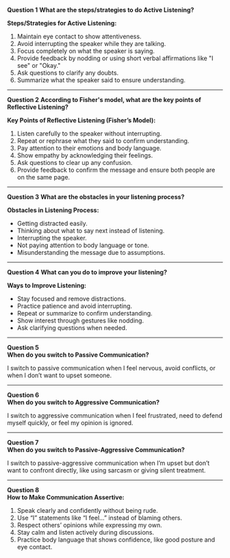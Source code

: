 **Question 1**
**What are the steps/strategies to do Active Listening?**  

**Steps/Strategies for Active Listening:**  
1. Maintain eye contact to show attentiveness.  
2. Avoid interrupting the speaker while they are talking.  
3. Focus completely on what the speaker is saying.  
4. Provide feedback by nodding or using short verbal affirmations like "I see" or "Okay."  
5. Ask questions to clarify any doubts.  
6. Summarize what the speaker said to ensure understanding.  

---

**Question 2**
**According to Fisher's model, what are the key points of Reflective Listening?**  

**Key Points of Reflective Listening (Fisher’s Model):**  
1. Listen carefully to the speaker without interrupting.  
2. Repeat or rephrase what they said to confirm understanding.  
3. Pay attention to their emotions and body language.  
4. Show empathy by acknowledging their feelings.  
5. Ask questions to clear up any confusion.  
6. Provide feedback to confirm the message and ensure both people are on the same page.  

---

**Question 3**
**What are the obstacles in your listening process?**  

**Obstacles in Listening Process:**  
- Getting distracted easily.  
- Thinking about what to say next instead of listening.  
- Interrupting the speaker.  
- Not paying attention to body language or tone.  
- Misunderstanding the message due to assumptions.  

---

**Question 4**
**What can you do to improve your listening?**  

**Ways to Improve Listening:**  
- Stay focused and remove distractions.  
- Practice patience and avoid interrupting.  
- Repeat or summarize to confirm understanding.  
- Show interest through gestures like nodding.  
- Ask clarifying questions when needed.  

---

**Question 5**  
**When do you switch to Passive Communication?**  

I switch to passive communication when I feel nervous, avoid conflicts, or when I don’t want to upset someone.  

---

**Question 6**  
**When do you switch to Aggressive Communication?** 

I switch to aggressive communication when I feel frustrated, need to defend myself quickly, or feel my opinion is ignored.  

---

**Question 7**  
**When do you switch to Passive-Aggressive Communication?**  

I switch to passive-aggressive communication when I’m upset but don’t want to confront directly, like using sarcasm or giving silent treatment.  

---

**Question 8**  
**How to Make Communication Assertive:**  

1. Speak clearly and confidently without being rude.  
2. Use “I” statements like “I feel…” instead of blaming others.  
3. Respect others’ opinions while expressing my own.  
4. Stay calm and listen actively during discussions.  
5. Practice body language that shows confidence, like good posture and eye contact.
